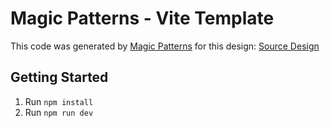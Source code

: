 # Magic Patterns - Vite Template

This code was generated by [Magic Patterns](https://magicpatterns.com) for this design: [Source Design](https://www.magicpatterns.com/c/57bce19c-9c98-437e-af4a-4bb8eafe1241)

## Getting Started

1. Run `npm install`
2. Run `npm run dev`
